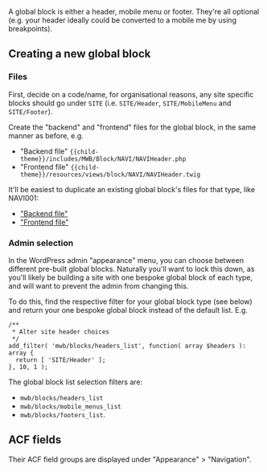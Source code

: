 A global block is either a header, mobile menu or footer. They're all optional (e.g. your header ideally could be converted to a mobile me by using breakpoints). 

## Creating a new global block

### Files
First, decide on a code/name, for organisational reasons, any site specific blocks should go under `SITE` (i.e. `SITE/Header`, `SITE/MobileMenu` and `SITE/Footer`). 

Create the "backend" and "frontend" files for the global block, in the same manner as before, e.g.
* "Backend file" `{{child-theme}}/includes/MWB/Block/NAVI/NAVIHeader.php`
* "Frontend file" `{{child-theme}}/resources/views/block/NAVI/NAVIHeader.twig`

It'll be easiest to duplicate an existing global block's files for that type, like NAVI001:
- ["Backend file"](https://gitlab.com/visix/wordpress/themes/mwb-modules-base/-/blob/master/includes/MWB/Block/NAVI/NAVI001.php)
- ["Frontend file"](https://gitlab.com/visix/wordpress/themes/mwb-modules-base/-/blob/master/resources/views/block/NAVI/NAVI001.twig)

### Admin selection
In the WordPress admin "appearance" menu, you can choose between different pre-built global blocks. Naturally you'll want to lock this down, as you'll likely be building a site with one bespoke global block of each type, and will want to prevent the admin from changing this.

To do this, find the respective filter for your global block type (see below) and return your one bespoke global block instead of the default list. E.g.
```
/**
 * Alter site header choices
 */
add_filter( 'mwb/blocks/headers_list', function( array $headers ): array {
  return [ 'SITE/Header' ];
}, 10, 1 );
```

The global block list selection filters are:
- `mwb/blocks/headers_list` 
- `mwb/blocks/mobile_menus_list`
- `mwb/blocks/footers_list`.

## ACF fields

Their ACF field groups are displayed under "Appearance" > "Navigation".
